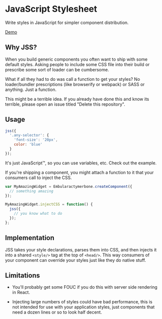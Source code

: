 JavaScript Stylesheet
======================

Write styles in JavaScript for simpler component distribution.

[Demo](http://rpflorence.github.io/js-stylesheet/examples/)

Why JSS?
--------

When you build generic components you often want to ship with some
default styles. Asking people to include some CSS file into their build
or prescribe some sort of loader can be cumbersome.

What if all they had to do was call a function to get your styles? No
loader/bundler prescriptions (like browserify or webpack) or SASS or
anything. Just a function.

This might be a terrible idea. If you already have done this and know
its terrible, please open an issue titled "Delete this repository".

Usage
-----

```js
jss({
  '.any-selector': {
    'font-size': '20px',
    color: 'blue'
  }
});
```

It's just JavaScript™, so you can use variables, etc. Check out the
example.

If you're shipping a component, you might attach a function to it that
your consumers call to inject the CSS.

```js
var MyAmazingWidget = Embularactymerbone.createComponent({
  // something amazing
});

MyAmazingWidget.injectCSS = function() {
  jss({
    // you know what to do
  });
};
```

Implementation
--------------

JSS takes your style declarations, parses them into CSS, and then
injects it into a shared `<style/>` tag at the top of `<head/>`. This
way consumers of your component can override your styles just like they
do native stuff.

Limitations
-----------

- You'll probably get some FOUC if you do this with server side
  rendering in React.

- Injecting large numbers of styles could have bad performance, this is
  not intended for use with your application styles, just components
  that need a dozen lines or so to look half decent.

